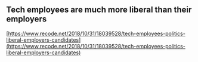 ## Tech employees are much more liberal than their employers
  
  [https://www.recode.net/2018/10/31/18039528/tech-employees-politics-liberal-employers-candidates](https://www.recode.net/2018/10/31/18039528/tech-employees-politics-liberal-employers-candidates)